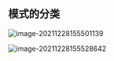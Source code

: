 ## 模式的分类

![image-20211228155501139](https://ln-markdown-image-bucket.oss-cn-beijing.aliyuncs.com/img/image-20211228155501139.png)

![image-20211228155528642](https://ln-markdown-image-bucket.oss-cn-beijing.aliyuncs.com/img/image-20211228155528642.png)

